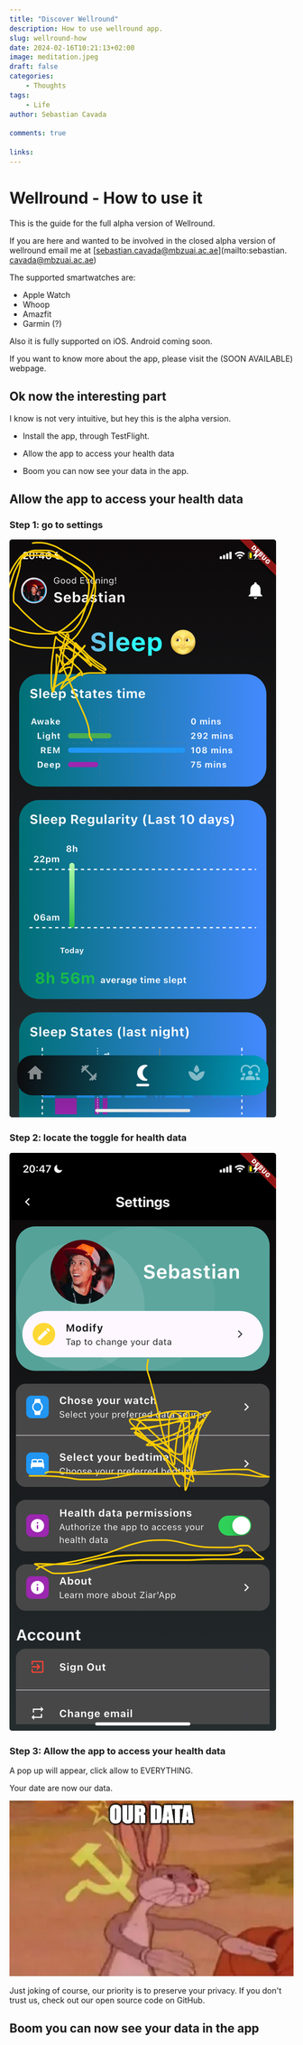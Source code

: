 ```yaml
---
title: "Discover Wellround"
description: How to use wellround app.
slug: wellround-how
date: 2024-02-16T10:21:13+02:00
image: meditation.jpeg
draft: false
categories:
    - Thoughts
tags:
    - Life
author: Sebastian Cavada

comments: true

links:
---
```


# Wellround - How to use it

This is the guide for the full alpha version of Wellround.

If you are here and wanted to be involved in the closed alpha version of wellround email me at [sebastian.cavada@mbzuai.ac.ae](mailto:sebastian. cavada@mbzuai.ac.ae) 

The supported smartwatches are:
- Apple Watch
- Whoop
- Amazfit
- Garmin (?)

Also it is fully supported on iOS. Android coming soon.

If you want to know more about the app, please visit the (SOON AVAILABLE) webpage.

## Ok now the interesting part

I know is not very intuitive, but hey this is the alpha version.

- Install the app, through TestFlight.

- Allow the app to access your health data

- Boom you can now see your data in the app.


## Allow the app to access your health data

### Step 1: go to settings

![alt text](settings_home.png)


### Step 2: locate the toggle for health data

![alt text](toggle.png)

### Step 3: Allow the app to access your health data

A pop up will appear, click allow to EVERYTHING.

Your date are now our data.

![alt text](our.png)

Just joking of course, our priority is to preserve your privacy.
If you don't trust us, check out our open source code on GitHub.

## Boom you can now see your data in the app